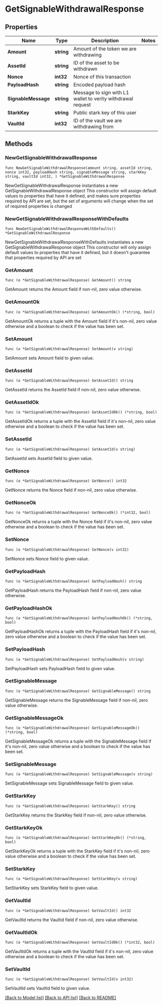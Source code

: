 # GetSignableWithdrawalResponse

## Properties

Name | Type | Description | Notes
------------ | ------------- | ------------- | -------------
**Amount** | **string** | Amount of the token we are withdrawing | 
**AssetId** | **string** | ID of the asset to be withdrawn | 
**Nonce** | **int32** | Nonce of this transaction | 
**PayloadHash** | **string** | Encoded payload hash | 
**SignableMessage** | **string** | Message to sign with L1 wallet to verity withdrawal request | 
**StarkKey** | **string** | Public stark key of this user | 
**VaultId** | **int32** | ID of the vault we are withdrawing from | 

## Methods

### NewGetSignableWithdrawalResponse

`func NewGetSignableWithdrawalResponse(amount string, assetId string, nonce int32, payloadHash string, signableMessage string, starkKey string, vaultId int32, ) *GetSignableWithdrawalResponse`

NewGetSignableWithdrawalResponse instantiates a new GetSignableWithdrawalResponse object
This constructor will assign default values to properties that have it defined,
and makes sure properties required by API are set, but the set of arguments
will change when the set of required properties is changed

### NewGetSignableWithdrawalResponseWithDefaults

`func NewGetSignableWithdrawalResponseWithDefaults() *GetSignableWithdrawalResponse`

NewGetSignableWithdrawalResponseWithDefaults instantiates a new GetSignableWithdrawalResponse object
This constructor will only assign default values to properties that have it defined,
but it doesn't guarantee that properties required by API are set

### GetAmount

`func (o *GetSignableWithdrawalResponse) GetAmount() string`

GetAmount returns the Amount field if non-nil, zero value otherwise.

### GetAmountOk

`func (o *GetSignableWithdrawalResponse) GetAmountOk() (*string, bool)`

GetAmountOk returns a tuple with the Amount field if it's non-nil, zero value otherwise
and a boolean to check if the value has been set.

### SetAmount

`func (o *GetSignableWithdrawalResponse) SetAmount(v string)`

SetAmount sets Amount field to given value.


### GetAssetId

`func (o *GetSignableWithdrawalResponse) GetAssetId() string`

GetAssetId returns the AssetId field if non-nil, zero value otherwise.

### GetAssetIdOk

`func (o *GetSignableWithdrawalResponse) GetAssetIdOk() (*string, bool)`

GetAssetIdOk returns a tuple with the AssetId field if it's non-nil, zero value otherwise
and a boolean to check if the value has been set.

### SetAssetId

`func (o *GetSignableWithdrawalResponse) SetAssetId(v string)`

SetAssetId sets AssetId field to given value.


### GetNonce

`func (o *GetSignableWithdrawalResponse) GetNonce() int32`

GetNonce returns the Nonce field if non-nil, zero value otherwise.

### GetNonceOk

`func (o *GetSignableWithdrawalResponse) GetNonceOk() (*int32, bool)`

GetNonceOk returns a tuple with the Nonce field if it's non-nil, zero value otherwise
and a boolean to check if the value has been set.

### SetNonce

`func (o *GetSignableWithdrawalResponse) SetNonce(v int32)`

SetNonce sets Nonce field to given value.


### GetPayloadHash

`func (o *GetSignableWithdrawalResponse) GetPayloadHash() string`

GetPayloadHash returns the PayloadHash field if non-nil, zero value otherwise.

### GetPayloadHashOk

`func (o *GetSignableWithdrawalResponse) GetPayloadHashOk() (*string, bool)`

GetPayloadHashOk returns a tuple with the PayloadHash field if it's non-nil, zero value otherwise
and a boolean to check if the value has been set.

### SetPayloadHash

`func (o *GetSignableWithdrawalResponse) SetPayloadHash(v string)`

SetPayloadHash sets PayloadHash field to given value.


### GetSignableMessage

`func (o *GetSignableWithdrawalResponse) GetSignableMessage() string`

GetSignableMessage returns the SignableMessage field if non-nil, zero value otherwise.

### GetSignableMessageOk

`func (o *GetSignableWithdrawalResponse) GetSignableMessageOk() (*string, bool)`

GetSignableMessageOk returns a tuple with the SignableMessage field if it's non-nil, zero value otherwise
and a boolean to check if the value has been set.

### SetSignableMessage

`func (o *GetSignableWithdrawalResponse) SetSignableMessage(v string)`

SetSignableMessage sets SignableMessage field to given value.


### GetStarkKey

`func (o *GetSignableWithdrawalResponse) GetStarkKey() string`

GetStarkKey returns the StarkKey field if non-nil, zero value otherwise.

### GetStarkKeyOk

`func (o *GetSignableWithdrawalResponse) GetStarkKeyOk() (*string, bool)`

GetStarkKeyOk returns a tuple with the StarkKey field if it's non-nil, zero value otherwise
and a boolean to check if the value has been set.

### SetStarkKey

`func (o *GetSignableWithdrawalResponse) SetStarkKey(v string)`

SetStarkKey sets StarkKey field to given value.


### GetVaultId

`func (o *GetSignableWithdrawalResponse) GetVaultId() int32`

GetVaultId returns the VaultId field if non-nil, zero value otherwise.

### GetVaultIdOk

`func (o *GetSignableWithdrawalResponse) GetVaultIdOk() (*int32, bool)`

GetVaultIdOk returns a tuple with the VaultId field if it's non-nil, zero value otherwise
and a boolean to check if the value has been set.

### SetVaultId

`func (o *GetSignableWithdrawalResponse) SetVaultId(v int32)`

SetVaultId sets VaultId field to given value.



[[Back to Model list]](../README.md#documentation-for-models) [[Back to API list]](../README.md#documentation-for-api-endpoints) [[Back to README]](../README.md)


